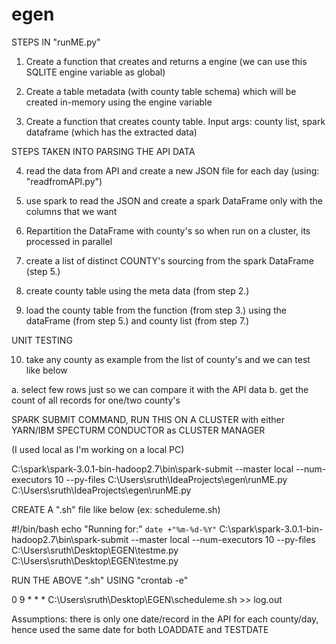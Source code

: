 # egen

STEPS IN "runME.py"

1. Create a function that creates and returns a engine (we can use this SQLITE engine variable as global)

2. Create a table metadata (with county table schema) which will be created in-memory using the engine variable

3. Create a function that creates county table. Input args: county list, spark dataframe (which has the extracted data)

STEPS TAKEN INTO PARSING THE API DATA

4. read the data from API and create a new JSON file for each day (using: "readfromAPI.py")

5. use spark to read the JSON and create a spark DataFrame only with the columns that we want

6. Repartition the DataFrame with county's so when run on a cluster, its processed in parallel

7. create a list of distinct COUNTY's sourcing from the spark DataFrame (step 5.)

8. create county table using the meta data (from step 2.)

9. load the county table from the function (from step 3.) using the dataFrame (from step 5.) and county list (from step 7.)

UNIT TESTING

10. take any county as example from the list of county's and we can test like below

  a. select few rows just so we can compare it with the API data
  b. get the count of all records for one/two county's
  
SPARK SUBMIT COMMAND, RUN THIS ON A CLUSTER with either YARN/IBM SPECTURM CONDUCTOR as CLUSTER MANAGER 

(I used local as I'm working on a local PC)

C:\spark\spark-3.0.1-bin-hadoop2.7\bin\spark-submit --master local --num-executors 10 --py-files C:\Users\sruth\IdeaProjects\egen\runME.py C:\Users\sruth\IdeaProjects\egen\runME.py

CREATE A ".sh" file like below (ex: scheduleme.sh)

#!/bin/bash
echo "Running for:" `date +"%m-%d-%Y"`
C:\spark\spark-3.0.1-bin-hadoop2.7\bin\spark-submit --master local --num-executors 10 --py-files C:\Users\sruth\Desktop\EGEN\testme.py C:\Users\sruth\Desktop\EGEN\testme.py

RUN THE ABOVE ".sh" USING "crontab -e"

0 9 * * * C:\Users\sruth\Desktop\EGEN\scheduleme.sh >> log.out

Assumptions: there is only one date/record in the API for each county/day, hence used the same date for both LOADDATE and TESTDATE

